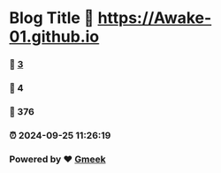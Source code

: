 # Blog Title :link: https://Awake-01.github.io 
### :page_facing_up: [3](https://Awake-01.github.io/tag.html) 
### :speech_balloon: 4 
### :hibiscus: 376 
### :alarm_clock: 2024-09-25 11:26:19 
### Powered by :heart: [Gmeek](https://github.com/Meekdai/Gmeek)
